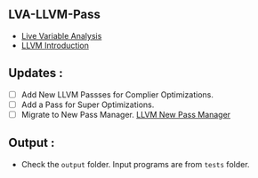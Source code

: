 ## LVA-LLVM-Pass

- [Live Variable Analysis](https://isoft.acm.org/winterschool17/presentation-decks/WSSE17-Day1-2-Uday-talks/live-vars.pdf)
- [LLVM Introduction](https://www.cs.cornell.edu/~asampson/blog/llvm.html)

## Updates :

- [ ] Add New LLVM Passses for Complier Optimizations.
- [ ] Add a Pass for Super Optimizations.
- [ ] Migrate to New Pass Manager. [LLVM New Pass Manager](https://github.com/alexjung/Writing-an-LLVM-Pass-using-the-new-PassManager)

## Output :

- Check the `output` folder. Input programs are from `tests` folder.
